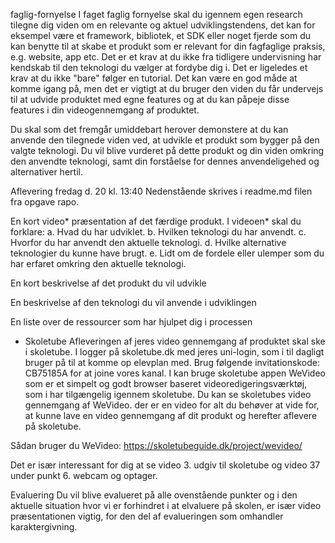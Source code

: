 faglig-fornyelse
I faget faglig fornyelse skal du igennem egen research tilegne dig viden om en relevante og aktuel udviklingstendens, det kan for eksempel være et framework, bibliotek, et SDK eller noget fjerde som du kan benytte til at skabe et produkt som er relevant for din fagfaglige praksis, e.g. website, app etc. Det er et krav at du ikke fra tidligere undervisning har kendskab til den teknologi du vælger at fordybe dig i.
Det er ligeledes et krav at du ikke "bare" følger en tutorial. Det kan være en god måde at komme igang på, men det er vigtigt at du bruger den viden du får undervejs til at udvide produktet med egne features og at du kan påpeje disse features i din videogennemgang af produktet.

Du skal som det fremgår umiddebart herover demonstere at du kan anvende den tilegnede viden ved, at udvikle et produkt som bygger på den valgte teknologi. Du vil blive vurderet på dette produkt og din viden omkring den anvendte teknologi, samt din forståelse for dennes anvendeligehed og alternativer hertil.

Aflevering fredag d. 20 kl. 13:40
Nedenstående skrives i readme.md filen fra opgave rapo.

En kort video* præsentation af det færdige produkt. I videoen* skal du forklare:
a. Hvad du har udviklet.
b. Hvilken teknologi du har anvendt.
c. Hvorfor du har anvendt den aktuelle teknologi.
d. Hvilke alternative teknologier du kunne have brugt.
e. Lidt om de fordele eller ulemper som du har erfaret omkring den aktuelle teknologi.

En kort beskrivelse af det produkt du vil udvikle

En beskrivelse af den teknologi du vil anvende i udviklingen

En liste over de ressourcer som har hjulpet dig i processen

* Skoletube
Afleveringen af jeres video gennemgang af produktet skal ske i skoletube. I logger på skoletube.dk med jeres uni-login, som i til dagligt bruger på til at komme op elevplan med. Brug følgende invitationskode: CB75185A for at joine vores kanal. I kan bruge skoletube appen WeVideo som er et simpelt og godt browser baseret videoredigeringsværktøj, som i har tilgængelig igennem skoletube. Du kan se skoletubes video gennemgang af WeVideo. der er en video for alt du behøver at vide for, at kunne lave en video gennemgang af dit produkt og herefter aflevere på skoletube.

Sådan bruger du WeVideo: https://skoletubeguide.dk/project/wevideo/

Det er især interessant for dig at se video 3. udgiv til skoletube og video 37 under punkt 6. webcam og optager.

Evaluering
Du vil blive evalueret på alle ovenstående punkter og i den aktuelle situation hvor vi er forhindret i at elvaluere på skolen, er især video præsentationen vigtig, for den del af evalueringen som omhandler karaktergivning.